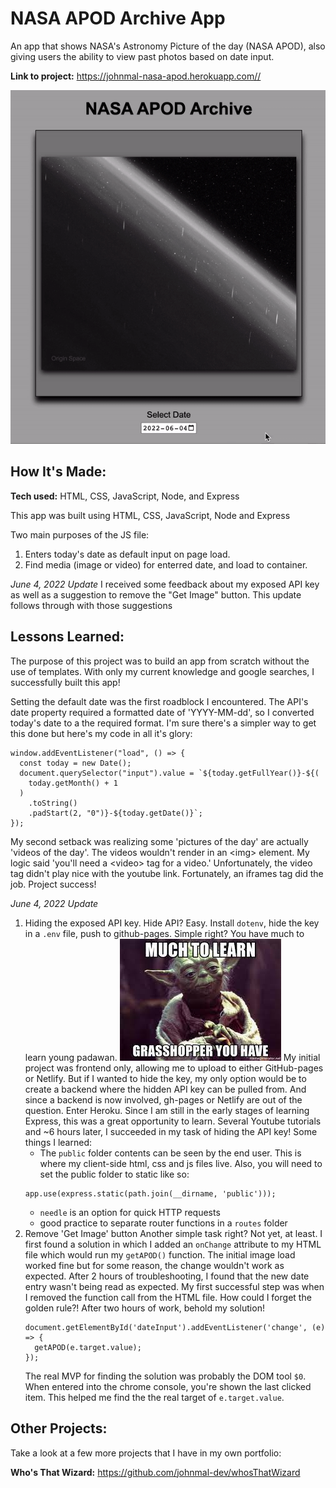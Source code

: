 # NASA APOD Archive App

An app that shows NASA's Astronomy Picture of the day (NASA APOD), also giving users the ability to view past photos based on date input.

**Link to project:** https://johnmal-nasa-apod.herokuapp.com//

![alt tag](/demo.gif)

## How It's Made:

**Tech used:** HTML, CSS, JavaScript, Node, and Express

This app was built using HTML, CSS, JavaScript, Node and Express

Two main purposes of the JS file:

1. Enters today's date as default input on page load.
2. Find media (image or video) for enterred date, and load to container.

_June 4, 2022 Update_
I received some feedback about my exposed API key as well as a suggestion to remove the "Get Image" button.
This update follows through with those suggestions

## Lessons Learned:

The purpose of this project was to build an app from scratch without the use of templates. With only my current knowledge and google searches, I successfully built this app!

Setting the default date was the first roadblock I encountered. The API's date property required a formatted date of 'YYYY-MM-dd', so I converted today's date to a the required format. I'm sure there's a simpler way to get this done but here's my code in all it's glory:

```
window.addEventListener("load", () => {
  const today = new Date();
  document.querySelector("input").value = `${today.getFullYear()}-${(
    today.getMonth() + 1
  )
    .toString()
    .padStart(2, "0")}-${today.getDate()}`;
});
```

My second setback was realizing some 'pictures of the day' are actually 'videos of the day'. The videos wouldn't render in an \<img> element. My logic said 'you'll need a \<video> tag for a video.' Unfortunately, the video tag didn't play nice with the youtube link. Fortunately, an iframes tag did the job. Project success!

_June 4, 2022 Update_

1. Hiding the exposed API key.
    Hide API? Easy. Install `dotenv`, hide the key in a `.env` file, push to github-pages. Simple right? You have much to learn young padawan.
    ![Yoda](yoda.jpeg)
    My initial project was frontend only, allowing me to upload to either GitHub-pages or Netlify. But if I wanted to hide the key, my only option would be to create a backend where the hidden API key can be pulled from. And since a backend is now involved, gh-pages or Netlify are out of the question. Enter Heroku. Since I am still in the early stages of learning Express, this was a great opportunity to learn.
    Several Youtube tutorials and ~6 hours later, I succeeded in my task of hiding the API key!
    Some things I learned:
    - The `public` folder contents can be seen by the end user. This is where my client-side html, css and js files live. Also, you will need to set the public folder to static like so:
    ```
    app.use(express.static(path.join(__dirname, 'public')));
    ```
    - `needle` is an option for quick HTTP requests
    - good practice to separate router functions in a `routes` folder
2. Remove 'Get Image' button
    Another simple task right? Not yet, at least. I first found a solution in which I added an `onChange` attribute to my HTML file which would run my `getAPOD()` function. The initial image load worked fine but for some reason, the change wouldn't work as expected. After 2 hours of troubleshooting, I found that the new date entry wasn't being read as expected. My first successful step was when I removed the function call from the HTML file. How could I forget the golden rule?! 
    After two hours of work, behold my solution!
    ```
    document.getElementById('dateInput').addEventListener('change', (e) => {
      getAPOD(e.target.value);
    });
    ```
    The real MVP for finding the solution was probably the DOM tool `$0`. When entered into the chrome console, you're shown the last clicked item. This helped me find the the real target of `e.target.value`.
## Other Projects:

Take a look at a few more projects that I have in my own portfolio:

**Who's That Wizard:** https://github.com/johnmal-dev/whosThatWizard
